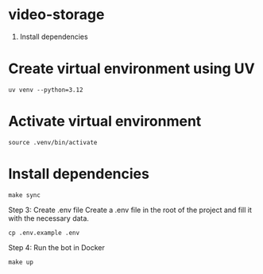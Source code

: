 # video-storage
1. Install dependencies
# Create virtual environment using UV
```
uv venv --python=3.12
```
# Activate virtual environment
```
source .venv/bin/activate
```
# Install dependencies
```
make sync
```
Step 3: Create .env file
Create a .env file in the root of the project and fill it with the necessary data.
```
cp .env.example .env
```
Step 4: Run the bot in Docker
```
make up
```

